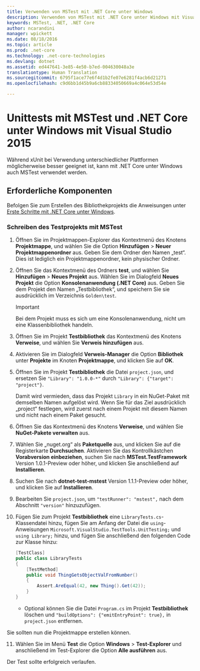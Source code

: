 ```yaml
---
title: Verwenden von MSTest mit .NET Core unter Windows
description: Verwenden von MSTest mit .NET Core unter Windows mit Visual Studio 2015
keywords: MSTest, .NET, .NET Core
author: ncarandini
manager: wpickett
ms.date: 08/18/2016
ms.topic: article
ms.prod: .net-core
ms.technology: .net-core-technologies
ms.devlang: dotnet
ms.assetid: ed447641-3e85-4e50-b7ed-004630048a3e
translationtype: Human Translation
ms.sourcegitcommit: 6795f1ace77e6f4d1b2fe07e6281f4acb6d21271
ms.openlocfilehash: c9d6bb1d45b9a6cb88334050669a4c064e53d54e

---
```


# <a name="unit-testing-with-mstest-and-net-core-on-windows-using-visual-studio-2015"></a>Unittests mit MSTest und .NET Core unter Windows mit Visual Studio 2015

Während xUnit bei Verwendung unterschiedlicher Plattformen möglicherweise besser geeignet ist, kann mit .NET Core unter Windows auch MSTest verwendet werden.

## <a name="prerequisites"></a>Erforderliche Komponenten

Befolgen Sie zum Erstellen des Bibliothekprojekts die Anweisungen unter [Erste Schritte mit .NET Core unter Windows](../tutorials/using-on-windows.md).

### <a name="writing-the-test-project-using-mstest"></a>Schreiben des Testprojekts mit MSTest

1. Öffnen Sie im Projektmappen-Explorer das Kontextmenü des Knotens **Projektmappe**, und wählen Sie die Option **Hinzufügen** > **Neuer Projektmappenordner** aus. Geben Sie dem Ordner den Namen „test“. 
   Dies ist lediglich ein Projektmappenordner, kein physischer Ordner.

2. Öffnen Sie das Kontextmenü des Ordners **test**, und wählen Sie **Hinzufügen** > **Neues Projekt** aus. Wählen Sie im Dialogfeld **Neues Projekt** die Option **Konsolenanwendung (.NET Core)** aus. Geben Sie dem Projekt den Namen „Testbibliothek“, und speichern Sie sie ausdrücklich im Verzeichnis `Golden\test`. 

   > [!IMPORTANT]
   > Bei dem Projekt muss es sich um eine Konsolenanwendung, nicht um eine Klassenbibliothek handeln.

3. Öffnen Sie im Projekt **Testbibliothek** das Kontextmenü des Knotens **Verweise**, und wählen Sie **Verweis hinzufügen** aus. 

4. Aktivieren Sie im Dialogfeld **Verweis-Manager** die Option **Bibliothek** unter **Projekte** im Knoten **Projektmappe**, und klicken Sie auf **OK**. 

5. Öffnen Sie im Projekt **Testbibliothek** die Datei `project.json`, und ersetzen Sie `"Library": "1.0.0-*"` durch `"Library": {"target": "project"}`. 

   Damit wird vermieden, dass das Projekt `Library` in ein NuGet-Paket mit demselben Namen aufgelöst wird. Wenn Sie für das Ziel ausdrücklich „project“ festlegen, wird zuerst nach einem Projekt mit diesem Namen und nicht nach einem Paket gesucht. 

6. Öffnen Sie das Kontextmenü des Knotens **Verweise**, und wählen Sie **NuGet-Pakete verwalten** aus.

7. Wählen Sie „nuget.org“ als **Paketquelle** aus, und klicken Sie auf die Registerkarte **Durchsuchen**. Aktivieren Sie das Kontrollkästchen **Vorabversion einbeziehen**, suchen Sie nach **MSTest.TestFramework** Version 1.0.1-Preview oder höher, und klicken Sie anschließend auf **Installieren**. 

8. Suchen Sie nach **dotnet-test-mstest** Version 1.1.1-Preview oder höher, und klicken Sie auf **Installieren**.

9. Bearbeiten Sie `project.json`, um `"testRunner": "mstest",` nach dem Abschnitt `"version"` hinzuzufügen.

10. Fügen Sie zum Projekt **Testbibliothek** eine `LibraryTests.cs`-Klassendatei hinzu, fügen Sie am Anfang der Datei die `using`-Anweisungen `Microsoft.VisualStudio.TestTools.UnitTesting;` und `using Library;` hinzu, und fügen Sie anschließend den folgenden Code zur Klasse hinzu:
    ```csharp
    [TestClass]
    public class LibraryTests
    {
        [TestMethod]
        public void ThingGetsObjectValFromNumber()
        {
            Assert.AreEqual(42, new Thing().Get(42));
        }
    }
    ```
    * Optional können Sie die Datei `Program.cs` im Projekt **Testbibliothek** löschen und `"buildOptions": {"emitEntryPoint": true},` in `project.json` entfernen.

   Sie sollten nun die Projektmappe erstellen können. 
   
11. Wählen Sie im Menü **Test** die Option **Windows** > **Test-Explorer** und anschließend im Test-Explorer die Option **Alle ausführen** aus.
   
   Der Test sollte erfolgreich verlaufen.



<!--HONumber=Nov16_HO1-->


